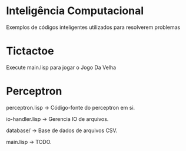 # Inteligência Computacional
Exemplos de códigos inteligentes utilizados para resolverem problemas

# Tictactoe
Execute main.lisp para jogar o Jogo Da Velha

# Perceptron
perceptron.lisp -> Código-fonte do perceptron em si.

io-handler.lisp -> Gerencia IO de arquivos.

database/ -> Base de dados de arquivos CSV.

main.lisp -> TODO.
